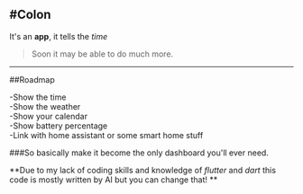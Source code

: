 #Colon
---------------------
It's an **app**, it tells the *time*
> Soon it may be able to do much more.

---------------------

##Roadmap

-Show the time <br>
-Show the weather <br>
-Show your calendar <br>
-Show battery percentage <br>
-Link with home assistant or some smart home stuff <br>

###So basically make it become the only dashboard you'll ever need.







**Due to my lack of coding skills and knowledge of *flutter* and *dart* this code is mostly written by AI but you can change that! **
